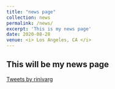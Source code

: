 ```yaml
---
title: "news page"
collection: news
permalink: /news/
excerpt: 'This is my news page'
date: 2020-08-28
venue: <i> Los Angeles, CA </i>
---
```

## This will be my news page
<a class="twitter-timeline" data-width="500" data-height="700" data-theme="light" href="https://twitter.com/rinivarg?ref_src=twsrc%5Etfw">Tweets by rinivarg</a> <script async src="https://platform.twitter.com/widgets.js" charset="utf-8"></script>
